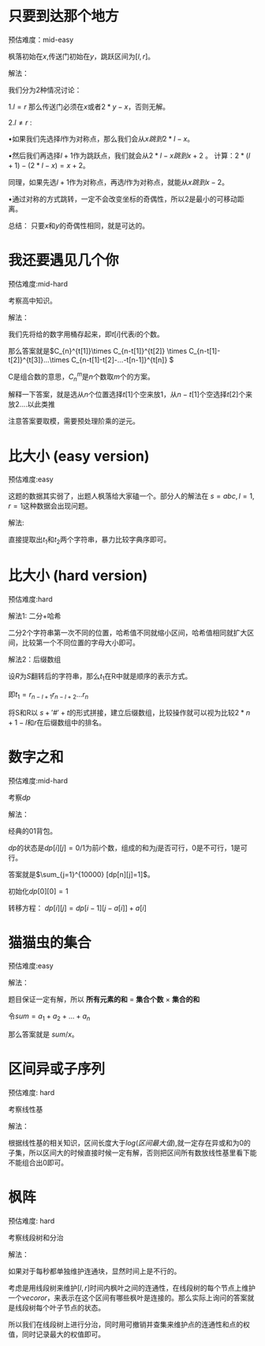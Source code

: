 # 只要到达那个地方

预估难度：mid-easy

枫落初始在$x$,传送门初始在$y$，跳跃区间为$[l,r]$。

解法：

我们分为$2$种情况讨论：

1.$l=r$ 那么传送门必须在$x$或者$2*y-x$，否则无解。

2.$l\ne r$ :

$\bullet$如果我们先选择$l$作为对称点，那么我们会从$x 跳到 2*l-x$。

$\bullet$然后我们再选择$l+1$作为跳跃点，我们就会从$2*l-x跳到x+2$ 。 计算：$2*(l+1)-(2*l-x)=x+2$。

  同理，如果先选$l+1$作为对称点，再选$l$作为对称点，就能从$x跳到x-2$。

$\bullet$通过对称的方式跳转，一定不会改变坐标的奇偶性，所以$2$是最小的可移动距离。

总结： 只要$x$和$y$的奇偶性相同，就是可达的。

# 我还要遇见几个你

预估难度:mid-hard

考察高中知识。

解法：

我们先将给的数字用桶存起来，即$t[i]$代表$i$的个数。

那么答案就是$C_{n}^{t[1]}\times C_{n-t[1]}^{t[2]} \times C_{n-t[1]-t[2]}^{t[3]}...\times C_{n-t[1]-t[2]-...-t[n-1]}^{t[n]} $

C是组合数的意思，$C_{n}^{m}$是$n$个数取$m$个的方案。

解释一下答案，就是选从$n$个位置选择$t[1]$个空来放1，从$n-t[1]$个空选择$t[2]$个来放$2$....以此类推

注意答案要取模，需要预处理阶乘的逆元。



# 比大小 (easy version)

预估难度:easy

这题的数据其实弱了，出题人枫落给大家磕一个。部分人的解法在 $s=abc,l=1,r=1$这种数据会出现问题。

解法:

直接提取出$t_1$和$t_2$两个字符串，暴力比较字典序即可。



# 比大小 (hard version)

预估难度:hard

解法1: 二分+哈希

二分$2$个字符串第一次不同的位置，哈希值不同就缩小区间，哈希值相同就扩大区间，比较第一个不同位置的字母大小即可。

解法2：后缀数组

设$R$为$S$翻转后的字符串，那么$t_1$在R中就是顺序的表示方式。

即$t_1=r_{n-l+1}r_{n-l+2}...r_{n}$

将S和R以 $s + '\#' + t$的形式拼接，建立后缀数组，比较操作就可以视为比较$2*n+1-l$和$r$在后缀数组中的排名。



# 数字之和

预估难度:mid-hard

考察$dp$

解法：

经典的01背包。

$dp$的状态是$dp[i][j]=0/1$为前$i$个数，组成的和为$j$是否可行，0是不可行，1是可行。

答案就是$\sum_{j=1}^{10000} [dp[n][j]=1]$。

初始化$dp[0][0]=1$

转移方程： $dp[i][j]=dp[i-1][j-a[i]]+a[i]$



# 猫猫虫的集合

预估难度:easy

解法：

题目保证一定有解，所以 **所有元素的和** = **集合个数** $\times$ **集合的和**

令$sum = a_1+a_2+...+a_n$

那么答案就是 $sum/x$。



# 区间异或子序列

预估难度: hard

考察线性基

解法：

根据线性基的相关知识，区间长度大于$log(区间最大值)$,就一定存在异或和为$0$的子集，所以区间大的时候直接时候一定有解，否则把区间所有数放线性基里看下能不能组合出$0$即可。



# 枫阵

预估难度: hard

考察线段树和分治

解法：

如果对于每秒都单独维护连通块，显然时间上是不行的。

考虑是用线段树来维护$[l,r]$时间内枫叶之间的连通性，在线段树的每个节点上维护一个$vecoror$，来表示在这个区间有哪些枫叶是连接的。那么实际上询问的答案就是线段树每个叶子节点的状态。

所以我们在线段树上进行分治，同时用可撤销并查集来维护点的连通性和点的权值，同时记录最大的权值即可。





















